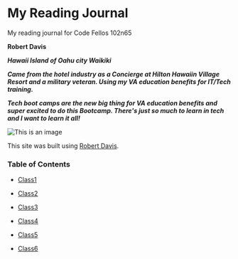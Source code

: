 # My Reading Journal
My reading journal for Code Fellos 102n65

**Robert Davis**

***Hawaii Island of Oahu city Waikiki***

***Came from the hotel industry as a Concierge at Hilton Hawaiin Village Resort and a military veteran.  Using my VA education benefits for IT/Tech training.***

***Tech boot camps are the new big thing for VA education benefits and super excited to do this Bootcamp.  There's just so much to learn in tech and I want to learn it all!***

![This is an image](https://encrypted-tbn0.gstatic.com/images?q=tbn:ANd9GcRtWKMqdBZwqPWyGTKAhqgHAlq8FPE_F3ELrw&usqp=CAU)

This site was built using [Robert Davis](https://github.com/RobertDavis-cyber?tab=repositories).

### Table of Contents

* [Class1](https://github.com/RobertDavis-cyber/reading-notes/blob/a65168d012a02c8e4486a20b25bd393709eecab1/class1.md)

* [Class2](https://github.com/RobertDavis-cyber/reading-notes/blob/0f89028389f56afe30f3218ce85a2f8eda337533/class2.md)

* [Class3](https://github.com/RobertDavis-cyber/reading-notes/blob/0f89028389f56afe30f3218ce85a2f8eda337533/class3.md)

* [Class4](https://github.com/RobertDavis-cyber/reading-notes/blob/0f89028389f56afe30f3218ce85a2f8eda337533/class4.md)

* [Class5](https://github.com/RobertDavis-cyber/reading-notes/blob/0f89028389f56afe30f3218ce85a2f8eda337533/class5.md)

* [Class6](https://github.com/RobertDavis-cyber/reading-notes/blob/0f89028389f56afe30f3218ce85a2f8eda337533/class6.md)
  
  
 

  

  
  
  
  
  





  
  
  
  
  
  
  
  
  
  
